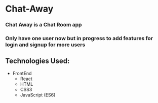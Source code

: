 # Chat-Away

### Chat Away is a Chat Room app

### Only have one user now but in progress to add features for login and signup for more users

## Technologies Used:

- FrontEnd
  - React
  - HTML
  - CSS3
  - JavaScript (ES6)
